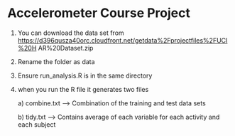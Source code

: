Accelerometer Course Project
=============================

1. You can download the data set from https://d396qusza40orc.cloudfront.net/getdata%2Fprojectfiles%2FUCI%20H  AR%20Dataset.zip
2. Rename the folder as data
3. Ensure run_analysis.R is in the same directory
4. when you run the R file it generates two files

   a) combine.txt --> Combination of the training and test data sets
   
   b) tidy.txt --> Contains average of each variable for each activity and each subject

